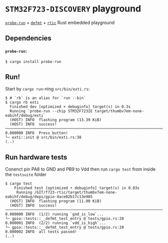 # `STM32F723-DISCOVERY` playground

[`probe-run`] + [`defmt`] + [`rtic`] Rust embedded playground

[`probe-run`]: https://crates.io/crates/probe-run
[`defmt`]: https://github.com/knurling-rs/defmt
[`rtic`]: https://github.com/rtic-rs/cortex-m-rtic

## Dependencies

#### `probe-run`:

```console
$ cargo install probe-run
```

## Run!

Start by `cargo run`-ning `src/bin/exti.rs`:

```console
$ # `rb` is an alias for `run --bin`
$ cargo rb exti
  Finished dev [optimized + debuginfo] target(s) in 0.3s
  Running `probe-run --chip STM32F723IE target/thumbv7em-none-eabihf/debug/exti`
  (HOST) INFO  flashing program (13.39 KiB)
  (HOST) INFO  success!
────────────────────────────────────────────────────────────────────────────────
0.000000 INFO  Press button!
└─ exti::init @ src/bin/exti.rs:38
(..)
```

## Run hardware tests

Conenct pin PA8 to GND and PB9 to Vdd then run `cargo test` from inside the `testsuite` folder

```console
$ cargo test
    Finished test [optimized + debuginfo] target(s) in 0.03s
     Running /GIT/f723-rtic/target/thumbv7em-none-eabihf/debug/deps/gpio-4ace02b17c13e985
  (HOST) INFO  flashing program (11.00 KiB)
  (HOST) INFO  success!
────────────────────────────────────────────────────────────────────────────────
0.000000 INFO  (1/2) running `gnd_is_low`...
└─ gpio::tests::__defmt_test_entry @ tests/gpio.rs:20
0.000001 INFO  (2/2) running `vdd_is_high`...
└─ gpio::tests::__defmt_test_entry @ tests/gpio.rs:20
0.000002 INFO  all tests passed!
(..)
```
